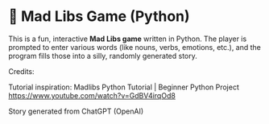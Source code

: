 # 📝 Mad Libs Game (Python)

This is a fun, interactive **Mad Libs game** written in Python. The player is prompted to enter various words (like nouns, verbs, emotions, etc.), and the program fills those into a silly, randomly generated story.

Credits:

Tutorial inspiration:
Madlibs Python Tutorial | Beginner Python Project
https://www.youtube.com/watch?v=GdBV4irqOd8

Story generated from ChatGPT (OpenAI)


